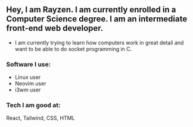 <!--hay, I am RaYzen, I would like to say a lot of things about my self that sounds awesome and very plesent but I don't know how,-->
<!--i will not waste my time learning how to do so.-->

## Hey, I am Rayzen. I am currently enrolled in a Computer Science degree. I am an intermediate front-end web developer.

- I am currently trying to learn how computers work in great detail and want to
be able to do socket programming in C.

### Software I use:
- Linux user
- Neovim user
- i3wm user

### Tech I am good at:
React, Tailwind, CSS, HTML


